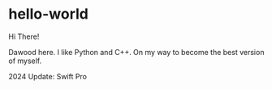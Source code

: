 # hello-world

Hi There!

Dawood here. I like Python and C++. 
On my way to become the best version of myself.

2024 Update: 
Swift Pro
